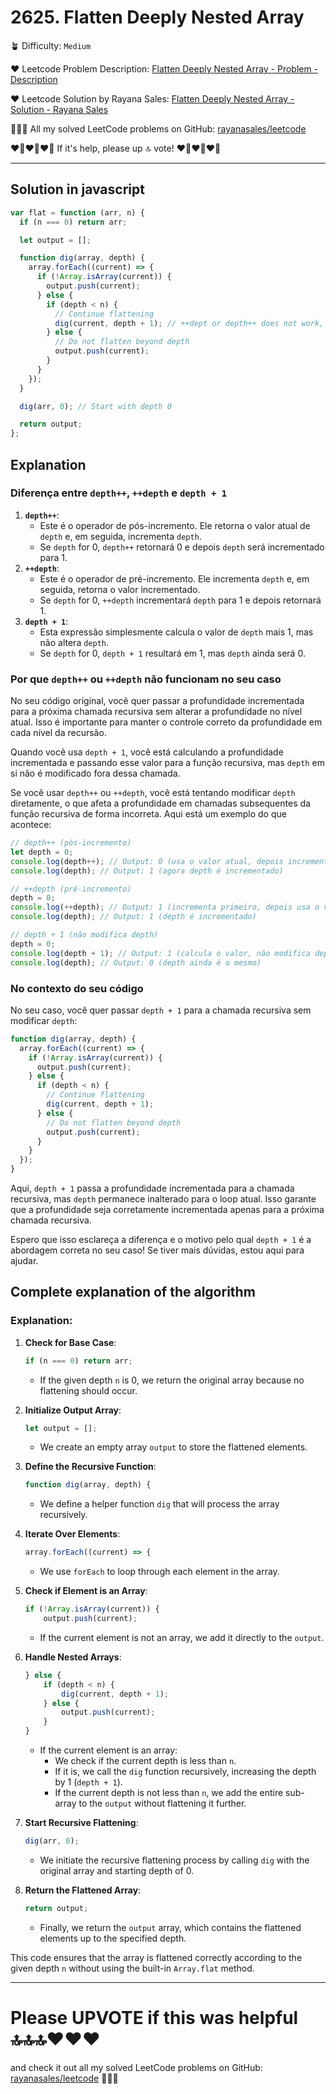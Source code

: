 # 2625. Flatten Deeply Nested Array

🪴 Difficulty: `Medium`

❤️ Leetcode Problem Description: [Flatten Deeply Nested Array - Problem - Description](https://leetcode.com/problems/flatten-deeply-nested-array/description/)

❤️ Leetcode Solution by Rayana Sales: [Flatten Deeply Nested Array - Solution - Rayana Sales](https://leetcode.com/problems/flatten-deeply-nested-array/solutions/5603564/flatten-deeply-nested-array-simple-beginner-friendly/)

💁🏻‍♀️ All my solved LeetCode problems on GitHub: [rayanasales/leetcode](https://github.com/rayanasales/leetcode)

❤️‍🔥❤️‍🔥❤️‍🔥 If it's help, please up 🔝 vote! ❤️‍🔥❤️‍🔥❤️‍🔥

---

## Solution in javascript

```js
var flat = function (arr, n) {
  if (n === 0) return arr;

  let output = [];

  function dig(array, depth) {
    array.forEach((current) => {
      if (!Array.isArray(current)) {
        output.push(current);
      } else {
        if (depth < n) {
          // Continue flattening
          dig(current, depth + 1); // ++dept or depth++ does not work, because this will change the original depth, and we need to keep the original value for each depht
        } else {
          // Do not flatten beyond depth
          output.push(current);
        }
      }
    });
  }

  dig(arr, 0); // Start with depth 0

  return output;
};
```

## Explanation

### Diferença entre `depth++`, `++depth` e `depth + 1`

1. **`depth++`**:
   - Este é o operador de pós-incremento. Ele retorna o valor atual de `depth` e, em seguida, incrementa `depth`.
   - Se `depth` for 0, `depth++` retornará 0 e depois `depth` será incrementado para 1.
2. **`++depth`**:
   - Este é o operador de pré-incremento. Ele incrementa `depth` e, em seguida, retorna o valor incrementado.
   - Se `depth` for 0, `++depth` incrementará `depth` para 1 e depois retornará 1.
3. **`depth + 1`**:
   - Esta expressão simplesmente calcula o valor de `depth` mais 1, mas não altera `depth`.
   - Se `depth` for 0, `depth + 1` resultará em 1, mas `depth` ainda será 0.

### Por que `depth++` ou `++depth` não funcionam no seu caso

No seu código original, você quer passar a profundidade incrementada para a próxima chamada recursiva sem alterar a profundidade no nível atual. Isso é importante para manter o controle correto da profundidade em cada nível da recursão.

Quando você usa `depth + 1`, você está calculando a profundidade incrementada e passando esse valor para a função recursiva, mas `depth` em si não é modificado fora dessa chamada.

Se você usar `depth++` ou `++depth`, você está tentando modificar `depth` diretamente, o que afeta a profundidade em chamadas subsequentes da função recursiva de forma incorreta. Aqui está um exemplo do que acontece:

```js
// depth++ (pós-incremento)
let depth = 0;
console.log(depth++); // Output: 0 (usa o valor atual, depois incrementa)
console.log(depth); // Output: 1 (agora depth é incrementado)

// ++depth (pré-incremento)
depth = 0;
console.log(++depth); // Output: 1 (incrementa primeiro, depois usa o valor)
console.log(depth); // Output: 1 (depth é incrementado)

// depth + 1 (não modifica depth)
depth = 0;
console.log(depth + 1); // Output: 1 (calcula o valor, não modifica depth)
console.log(depth); // Output: 0 (depth ainda é o mesmo)
```

### No contexto do seu código

No seu caso, você quer passar `depth + 1` para a chamada recursiva sem modificar `depth`:

```js
function dig(array, depth) {
  array.forEach((current) => {
    if (!Array.isArray(current)) {
      output.push(current);
    } else {
      if (depth < n) {
        // Continue flattening
        dig(current, depth + 1);
      } else {
        // Do not flatten beyond depth
        output.push(current);
      }
    }
  });
}
```

Aqui, `depth + 1` passa a profundidade incrementada para a chamada recursiva, mas `depth` permanece inalterado para o loop atual. Isso garante que a profundidade seja corretamente incrementada apenas para a próxima chamada recursiva.

Espero que isso esclareça a diferença e o motivo pelo qual `depth + 1` é a abordagem correta no seu caso! Se tiver mais dúvidas, estou aqui para ajudar.

## Complete explanation of the algorithm

### Explanation:

1. **Check for Base Case**:

   ```js
   if (n === 0) return arr;
   ```

   - If the given depth `n` is 0, we return the original array because no flattening should occur.

2. **Initialize Output Array**:

   ```js
   let output = [];
   ```

   - We create an empty array `output` to store the flattened elements.

3. **Define the Recursive Function**:

   ```js
   function dig(array, depth) {

   ```

   - We define a helper function `dig` that will process the array recursively.

4. **Iterate Over Elements**:

   ```js
   array.forEach((current) => {

   ```

   - We use `forEach` to loop through each element in the array.

5. **Check if Element is an Array**:

   ```js
   if (!Array.isArray(current)) {
       output.push(current);

   ```

   - If the current element is not an array, we add it directly to the `output`.

6. **Handle Nested Arrays**:

   ```js
   } else {
       if (depth < n) {
           dig(current, depth + 1);
       } else {
           output.push(current);
       }
   }

   ```

   - If the current element is an array:
     - We check if the current depth is less than `n`.
     - If it is, we call the `dig` function recursively, increasing the depth by 1 (`depth + 1`).
     - If the current depth is not less than `n`, we add the entire sub-array to the `output` without flattening it further.

7. **Start Recursive Flattening**:

   ```js
   dig(arr, 0);
   ```

   - We initiate the recursive flattening process by calling `dig` with the original array and starting depth of 0.

8. **Return the Flattened Array**:

   ```js
   return output;
   ```

   - Finally, we return the `output` array, which contains the flattened elements up to the specified depth.

This code ensures that the array is flattened correctly according to the given depth `n` without using the built-in `Array.flat` method.

---

# Please UPVOTE if this was helpful 🔝🔝🔝❤️❤️❤️

and check it out all my solved LeetCode problems on GitHub: [rayanasales/leetcode](https://github.com/rayanasales/leetcode) 🤙😚🤘

